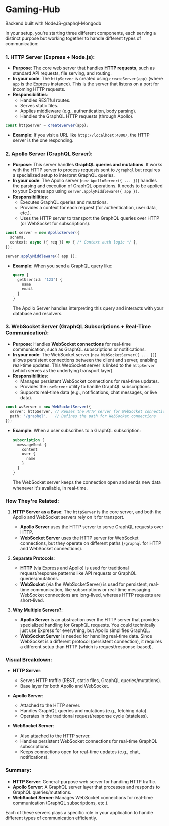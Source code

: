# Gaming-Hub
Backend built with NodeJS-graphql-Mongodb



In your setup, you're starting three different components, each serving a distinct purpose but working together to handle different types of communication:

### 1. **HTTP Server (Express + Node.js)**:
   - **Purpose**: The core web server that handles **HTTP requests**, such as standard API requests, file serving, and routing. 
   - **In your code**: The `httpServer` is created using `createServer(app)` (where `app` is the Express instance). This is the server that listens on a port for incoming HTTP requests.
   - **Responsibilities**: 
     - Handles RESTful routes.
     - Serves static files.
     - Applies middleware (e.g., authentication, body parsing).
     - Handles the GraphQL HTTP requests (through Apollo).

   ```ts
   const httpServer = createServer(app);
   ```

   - **Example**: If you visit a URL like `http://localhost:4000/`, the HTTP server is the one responding.

### 2. **Apollo Server (GraphQL Server)**:
   - **Purpose**: This server handles **GraphQL queries and mutations**. It works with the HTTP server to process requests sent to `/graphql` but requires a specialized setup to interpret GraphQL queries.
   - **In your code**: The Apollo server (`new ApolloServer({ ... })`) handles the parsing and execution of GraphQL operations. It needs to be applied to your Express app using `server.applyMiddleware({ app })`.
   - **Responsibilities**:
     - Executes GraphQL queries and mutations.
     - Provides a context for each request (for authentication, user data, etc.).
     - Uses the HTTP server to transport the GraphQL queries over HTTP (or WebSocket for subscriptions).
   
   ```ts
   const server = new ApolloServer({
     schema,
     context: async ({ req }) => { /* Context auth logic */ },
   });
   
   server.applyMiddleware({ app });
   ```

   - **Example**: When you send a GraphQL query like:
     ```graphql
     query {
       getUser(id: "123") {
         name
         email
       }
     }
     ```
     The Apollo Server handles interpreting this query and interacts with your database and resolvers.

### 3. **WebSocket Server (GraphQL Subscriptions + Real-Time Communication)**:
   - **Purpose**: Handles **WebSocket connections** for real-time communication, such as GraphQL subscriptions or notifications.
   - **In your code**: The WebSocket server (`new WebSocketServer({ ... })`) allows persistent connections between the client and server, enabling real-time updates. This WebSocket server is linked to the `httpServer` (which serves as the underlying transport layer).
   - **Responsibilities**:
     - Manages persistent WebSocket connections for real-time updates.
     - Provides the `useServer` utility to handle GraphQL subscriptions.
     - Supports real-time data (e.g., notifications, chat messages, or live data).

   ```ts
   const wsServer = new WebSocketServer({
     server: httpServer, // Reuses the HTTP server for WebSocket connections
     path: '/graphql',   // Defines the path for WebSocket connections
   });
   ```

   - **Example**: When a user subscribes to a GraphQL subscription:
     ```graphql
     subscription {
       messageSent {
         content
         user {
           name
         }
       }
     }
     ```
     The WebSocket server keeps the connection open and sends new data whenever it's available, in real-time.

### **How They're Related**:
1. **HTTP Server as a Base**: The `httpServer` is the core server, and both the Apollo and WebSocket servers rely on it for transport.
   - **Apollo Server** uses the HTTP server to serve GraphQL requests over HTTP.
   - **WebSocket Server** uses the HTTP server for WebSocket connections, but they operate on different paths (`/graphql` for HTTP and WebSocket connections).

2. **Separate Protocols**:
   - **HTTP** (via Express and Apollo) is used for traditional request/response patterns like API requests or GraphQL queries/mutations.
   - **WebSocket** (via the WebSocketServer) is used for persistent, real-time communication, like subscriptions or real-time messaging. WebSocket connections are long-lived, whereas HTTP requests are short-lived.

3. **Why Multiple Servers?**:
   - **Apollo Server** is an abstraction over the HTTP server that provides specialized handling for GraphQL requests. You could technically just use Express for everything, but Apollo simplifies GraphQL.
   - **WebSocket Server** is needed for handling real-time data. Since WebSocket is a different protocol (persistent connection), it requires a different setup than HTTP (which is request/response-based).

### Visual Breakdown:
- **HTTP Server**:
  - Serves HTTP traffic (REST, static files, GraphQL queries/mutations).
  - Base layer for both Apollo and WebSocket.

- **Apollo Server**:
  - Attached to the HTTP server.
  - Handles GraphQL queries and mutations (e.g., fetching data).
  - Operates in the traditional request/response cycle (stateless).

- **WebSocket Server**:
  - Also attached to the HTTP server.
  - Handles persistent WebSocket connections for real-time GraphQL subscriptions.
  - Keeps connections open for real-time updates (e.g., chat, notifications).

### Summary:
- **HTTP Server**: General-purpose web server for handling HTTP traffic.
- **Apollo Server**: A GraphQL server layer that processes and responds to GraphQL queries/mutations.
- **WebSocket Server**: Manages WebSocket connections for real-time communication (GraphQL subscriptions, etc.).

Each of these servers plays a specific role in your application to handle different types of communication efficiently.
